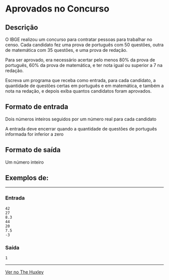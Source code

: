 # Aprovados no Concurso

## Descrição
O IBGE realizou um concurso para contratar pessoas para trabalhar no censo. Cada candidato fez uma prova de português com 50 questões, outra de matemática com 35 questões, e uma prova de redação.

Para ser aprovado, era necessário acertar pelo menos 80% da prova de português, 60% da prova de matemática, e ter nota igual ou superior a 7 na redação.

Escreva um programa que receba como entrada, para cada candidato, a quantidade de questões certas em português e em matemática, e também a nota na redação, e depois exiba quantos candidatos foram aprovados.


## Formato de entrada

Dois números inteiros seguidos por um número real para cada candidato

A entrada deve encerrar quando a quantidade de questões de português informada for inferior a zero


## Formato de saída

Um número inteiro


## Exemplos de:
____________________________________

### Entrada
    42
    27
    8.3
    44
    20
    7.5
    -3

### Saída
    1
____________________________________

[Ver no The Huxley](https://thehuxley.com/problem/473)